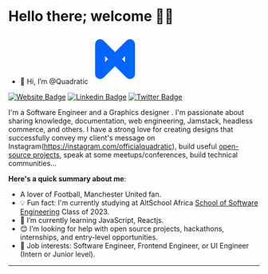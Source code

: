 # Hello there; welcome 👋🏾
- 👋 Hi, I’m @Quadratic  <svg width="100" height="100" viewBox="0 0 100 100" fill="#fff" xmlns="http://www.w3.org/2000/svg">
  <path d="M20 20L80 80L80 20L20 80Z" stroke="#0066ff" stroke-width="20" stroke-linecap="round" stroke-linejoin="round" rx="10" ry="10"/>
</svg>

[![Website Badge](https://img.shields.io/badge/-website-000000?style=for-the-badge&logo=Google-Chrome&logoColor=white&link=https://Quadratic1.me)](https://mysite.com) [![Linkedin Badge](https://img.shields.io/badge/-Quadratic1-blue?style=for-the-badge&logo=Linkedin&logoColor=white&link=https://www.linkedin.com/in/Quadratic1)](https://www.linkedin.com/in/Quadratic1) [![Twitter Badge](https://img.shields.io/badge/-@Quadratic_1-1ca0f1?style=for-the-badge&logo=twitter&logoColor=white&link=https://twitter.com/Quadratic_1)](https://twitter.com/Quadratic_1)


I'm a Software Engineer and a Graphics designer . I'm passionate about sharing knowledge, documentation, web engineering, Jamstack, headless commerce, and others. I have a strong love for creating designs that successfully convey my client's message on Instagram(https://instagram.com/officialquadratic), build useful [open-source projects](https://github.com/Quadratic01), speak at some meetups/conferences, build technical communities...

**Here's a quick summary about me**:
- A lover of Football, Manchester United fan.
- 💡 Fun fact: I'm currently studying at AltSchool Africa [School of Software Engineering](https://altschoolafrica.com/schools/engineering) Class of 2023.
- 🌱 I’m currently learning JavaScript, Reactjs.
- 😊 I’m looking for help with open source projects, hackathons, internships, and entry-level opportunities.
- 💼 Job interests: Software Engineer, Frontend Engineer, or UI Engineer (Intern or Junior level).

---





























<!---
Quadratic is a ✨ special ✨ repository because its `README.md` (this file) appears on your GitHub profile.
You can click the Preview link to take a look at your changes.
--->
